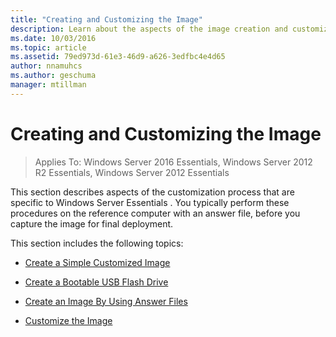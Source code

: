 ```yaml
---
title: "Creating and Customizing the Image"
description: Learn about the aspects of the image creation and customization process that are specific to Windows Server Essentials.
ms.date: 10/03/2016
ms.topic: article
ms.assetid: 79ed973d-61e3-46d9-a626-3edfbc4e4d65
author: nnamuhcs
ms.author: geschuma
manager: mtillman
---
```


# Creating and Customizing the Image

>Applies To: Windows Server 2016 Essentials, Windows Server 2012 R2 Essentials, Windows Server 2012 Essentials

This section describes aspects of the customization process that are specific to  Windows Server Essentials . You typically perform these procedures on the reference computer with an answer file, before you capture the image for final deployment.

 This section includes the following topics:


-   [Create a Simple Customized Image](Create-a-Simple-Customized-Image.md)

-   [Create a Bootable USB Flash Drive](Create-a-Bootable-USB-Flash-Drive.md)

-   [Create an Image By Using Answer Files](Create-an-Image-By-Using-Answer-Files.md)

-   [Customize the Image](Customize-the-Image.md)

